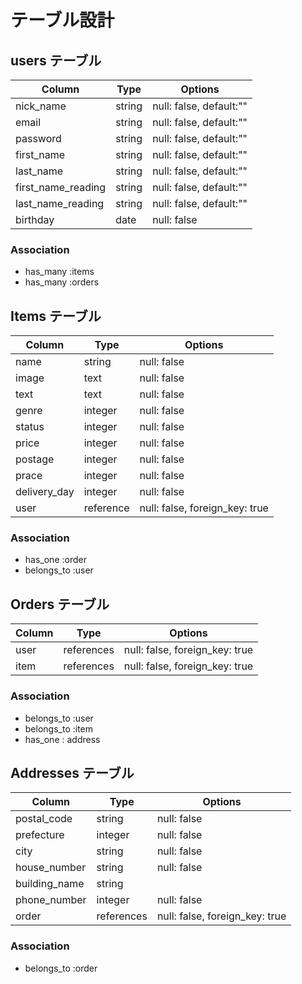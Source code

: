 # テーブル設計

## users テーブル

| Column             | Type   | Options                 |
| ------------------ | ------ | ----------------------- |
| nick_name          | string | null: false, default:"" |
| email              | string | null: false, default:"" |
| password           | string | null: false, default:"" |
| first_name         | string | null: false, default:"" |
| last_name          | string | null: false, default:"" |
| first_name_reading | string | null: false, default:"" |
| last_name_reading  | string | null: false, default:"" |
| birthday           | date   | null: false             |


### Association

- has_many :items
- has_many :orders

## Items テーブル

| Column       | Type      | Options                        |
| ------------ | --------- | ------------------------------ |
| name         | string    | null: false                    |
| image        | text      | null: false                    |
| text         | text      | null: false                    |
| genre        | integer   | null: false                    |
| status       | integer   | null: false                    |
| price        | integer   | null: false                    |
| postage      | integer   | null: false                    |
| prace        | integer   | null: false                    |
| delivery_day | integer   | null: false                    |
| user         | reference | null: false, foreign_key: true |

### Association

- has_one :order
- belongs_to :user

## Orders テーブル

| Column | Type       | Options                        |
| ------ | ---------- | ------------------------------ |
| user   | references | null: false, foreign_key: true |
| item   | references | null: false, foreign_key: true |

### Association

- belongs_to :user
- belongs_to :item
- has_one : address

## Addresses テーブル

| Column        | Type       | Options                        |
| ------------- | ---------- | ------------------------------ |
| postal_code   | string     | null: false                    |
| prefecture    | integer    | null: false                    |
| city          | string     | null: false                    |
| house_number  | string     | null: false                    |
| building_name | string     |                                |
| phone_number  | integer    | null: false                    |
| order         | references | null: false, foreign_key: true |

### Association

- belongs_to :order
